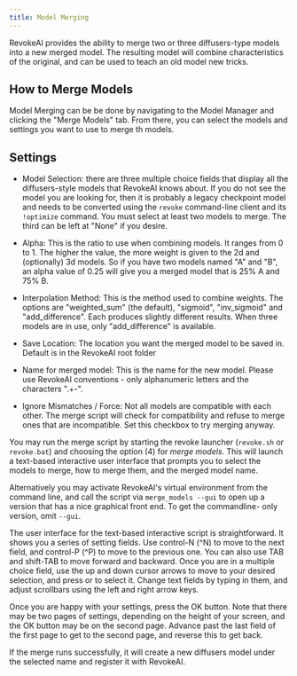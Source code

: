 ```yaml
---
title: Model Merging
---
```


RevokeAI provides the ability to merge two or three diffusers-type models into a new merged model. The
resulting model will combine characteristics of the original, and can
be used to teach an old model new tricks.

## How to Merge Models

Model Merging can be be done by navigating to the Model Manager and clicking the "Merge Models" tab. From there, you can select the models and settings you want to use to merge th models. 

## Settings

* Model Selection: there are three multiple choice fields that
  display all the diffusers-style models that RevokeAI knows about.
  If you do not see the model you are looking for, then it is probably
  a legacy checkpoint model and needs to be converted using the
  `revoke` command-line client and its `!optimize` command. You
  must select at least two models to merge. The third can be left at
  "None" if you desire.

* Alpha: This is the ratio to use when combining models. It ranges
  from 0 to 1. The higher the value, the more weight is given to the
  2d and (optionally) 3d models. So if you have two models named "A"
  and "B", an alpha value of 0.25 will give you a merged model that is
  25% A and 75% B.

* Interpolation Method: This is the method used to combine
  weights. The options are "weighted_sum" (the default), "sigmoid",
  "inv_sigmoid" and "add_difference". Each produces slightly different
  results. When three models are in use, only "add_difference" is
  available.

* Save Location: The location you want the merged model to be saved in. Default is in the RevokeAI root folder

* Name for merged model: This is the name for the new model. Please
  use RevokeAI conventions - only alphanumeric letters and the
  characters ".+-".

* Ignore Mismatches / Force: Not all models are compatible with each other. The merge
  script will check for compatibility and refuse to merge ones that
  are incompatible. Set this checkbox to try merging anyway.



You may run the merge script by starting the revoke launcher
(`revoke.sh` or `revoke.bat`) and choosing the option (4) for _merge
models_. This will launch a text-based interactive user interface that
prompts you to select the models to merge, how to merge them, and the
merged model name.

Alternatively you may activate RevokeAI's virtual environment from the
command line, and call the script via `merge_models --gui` to open up
a version that has a nice graphical front end. To get the commandline-
only version, omit `--gui`.

The user interface for the text-based interactive script is
straightforward. It shows you a series of setting fields. Use control-N (^N)
to move to the next field, and control-P (^P) to move to the previous
one. You can also use TAB and shift-TAB to move forward and
backward. Once you are in a multiple choice field, use the up and down
cursor arrows to move to your desired selection, and press <SPACE> or
<ENTER> to select it. Change text fields by typing in them, and adjust
scrollbars using the left and right arrow keys.

Once you are happy with your settings, press the OK button. Note that
there may be two pages of settings, depending on the height of your
screen, and the OK button may be on the second page. Advance past the
last field of the first page to get to the second page, and reverse
this to get back.

If the merge runs successfully, it will create a new diffusers model
under the selected name and register it with RevokeAI.



